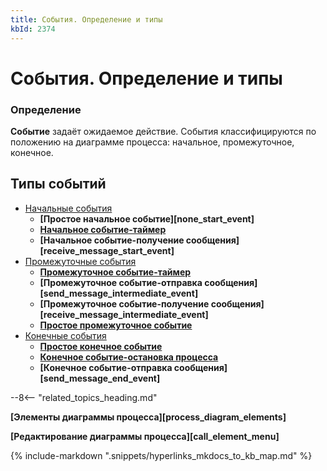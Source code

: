 ```yaml
---
title: События. Определение и типы
kbId: 2374
---
```


# События. Определение и типы

### Определение

**Событие** задаёт ожидаемое действие. События классифицируются по положению на диаграмме процесса: начальное, промежуточное, конечное.

## Типы событий

- [Начальные события](https://kb.comindware.ru/article.php?id=2377)
    - **[Простое начальное событие][none_start_event]**
    - **[Начальное событие-таймер](https://kb.comindware.ru/article.php?id=2375)**
    - **[Начальное событие-получение сообщения][receive_message_start_event]**
- [Промежуточные события](https://kb.comindware.ru/article.php?id=2379)
    - **[Промежуточное событие-таймер](https://kb.comindware.ru/article.php?id=2383)**
    - **[Промежуточное событие-отправка сообщения][send_message_intermediate_event]**
    - **[Промежуточное событие-получение сообщения][receive_message_intermediate_event]**
    - **[Простое промежуточное событие](https://kb.comindware.ru/article.php?id=2380)**
- [Конечные события](https://kb.comindware.ru/article.php?id=2386)
    - **[Простое конечное событие](https://kb.comindware.ru/article.php?id=2387)**
    - **[Конечное событие-остановка процесса](https://kb.comindware.ru/article.php?id=2384)**
    - **[Конечное событие-отправка сообщения][send_message_end_event]**

--8<-- "related_topics_heading.md"

**[Элементы диаграммы процесса][process_diagram_elements]**

**[Редактирование диаграммы процесса][call_element_menu]**

{% include-markdown ".snippets/hyperlinks_mkdocs_to_kb_map.md" %}
